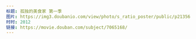 ```yaml
---
标题: 孤独的美食家 第一季
图片: https://img3.doubanio.com/view/photo/s_ratio_poster/public/p2135619843.jpg
时时: 2012
链接: https://movie.douban.com/subject/7065168/
---
```

